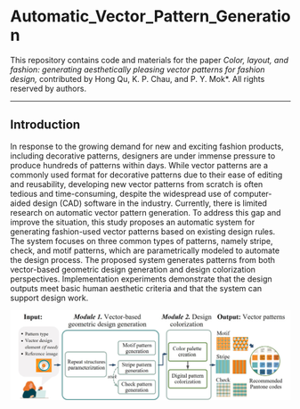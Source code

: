 # Automatic_Vector_Pattern_Generation
This repository contains code and materials for the paper _Color, layout, and fashion: generating aesthetically pleasing vector patterns for fashion design,_ contributed by Hong Qu, K. P. Chau, and P. Y. Mok*. All rights reserved by authors.

-----
## Introduction
In response to the growing demand for new and exciting fashion products, including decorative patterns, designers are under immense pressure to produce hundreds of patterns within days. While vector patterns are a commonly used format for decorative patterns due to their ease of editing and reusability, developing new vector patterns from scratch is often tedious and time-consuming, despite the widespread use of computer-aided design (CAD) software in the industry. Currently, there is limited research on automatic vector pattern generation. To address this gap and improve the situation, this study proposes an automatic system for generating fashion-used vector patterns based on existing design rules. The system focuses on three common types of patterns, namely stripe, check, and motif patterns, which are parametrically modeled to automate the design process. The proposed system generates patterns from both vector-based geometric design generation and design colorization perspectives. Implementation experiments demonstrate that the design outputs meet basic human aesthetic criteria and that the system can support design work.

![The method pipeline.](assets/pipeline.jpg)
